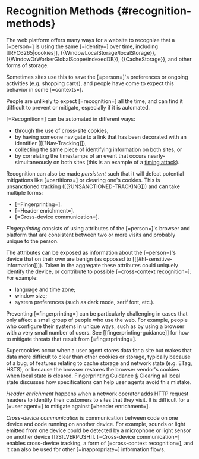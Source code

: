# Recognition Methods {#recognition-methods}

The web platform offers many ways for a website to recognize that a [=person=]
is using the same [=identity=] over time, including [[RFC6265|cookies]],
{{WindowLocalStorage/localStorage}}, {{WindowOrWorkerGlobalScope/indexedDB}},
{{CacheStorage}}, and other forms of storage.

Sometimes sites use this to save the [=person=]'s preferences or ongoing activities
(e.g. shopping carts), and people have come to expect this behavior in some
[=contexts=].

People are unlikely to expect [=recognition=] all the time, and can find it
difficult to prevent or mitigate, especially if it is automated.

[=Recognition=] can be automated in different ways:

* through the use of <a data-cite="Browser-Parties#environment-cross-site">cross-site</a> cookies,
* by having someone navigate to a link that has been decorated with an identifier
  ([[?Nav-Tracking]]),
* collecting the same piece of identifying information on both sites, or
* by correlating the timestamps of an event that occurs nearly-simultaneously
on both sites (this is an example of a <a
href="https://github.com/asankah/ephemeral-fingerprinting/blob/2395a35aac260d4d2f880eeb05c2617b0fd642ea/README.md">timing
attack</a>).

Recognition can also be made *persistent* such that it will
defeat potential mitigations like [=partitions=] or clearing one's cookies.
This is unsanctioned tracking ([[?UNSANCTIONED-TRACKING]]) and can
take multiple forms:

* [=Fingerprinting=].
* [=Header enrichment=].
* [=Cross-device communication=].

<dfn data-lt="fingerprint">Fingerprinting</dfn> consists of using attributes of the [=person=]'s
browser and platform that are consistent between two or more visits and
probably unique to the person.

The attributes can be exposed as information about the [=person=]'s device
that on their own are benign (as opposed to [[[#hl-sensitive-information]]]).
Taken in the aggregate these attributes could uniquely identify the device, or
contribute to possible [=cross-context recognition=].
For example:

* language and time zone;
* window size;
* system preferences (such as dark mode, serif font, etc.).

Preventing [=fingerprinting=] can be particularly challenging in cases that
only affect a small group of people who use the web. For example, people who
configure their systems in unique ways, such as by using a browser with a very
small number of users.
See [[fingerprinting-guidance]] for how to mitigate threats that result from
[=fingerprinting=].

Supercookies occur when a user agent stores data for a site but makes that data more
difficult to clear than other cookies or storage, typically because of a bug, of features
relating to cache storage and network state (e.g. ETag, HSTS), or
because the browser restores the browser vendor's cookies when local state is cleared.
<a data-cite="fingerprinting-guidance#clearing-all-local-state">Fingerprinting
Guidance § Clearing all local state</a> discusses how specifications can help
user agents avoid this mistake.

<dfn>Header enrichment</dfn> happens when a network operator adds HTTP request headers
to identify their customers to sites that they visit. It is
difficult for a [=user agent=] to mitigate against [=header enrichment=].

<dfn>Cross-device communication</dfn> is communication
between code on one device and code running on another device. For example, sounds or
light emitted from one device could be detected by a microphone or light sensor on
another device [[?SILVERPUSH]]. [=Cross-device communication=] enables cross-device
tracking, a form of [=cross-context recognition=], and it can also be used for other
[=inappropriate=] information flows.
